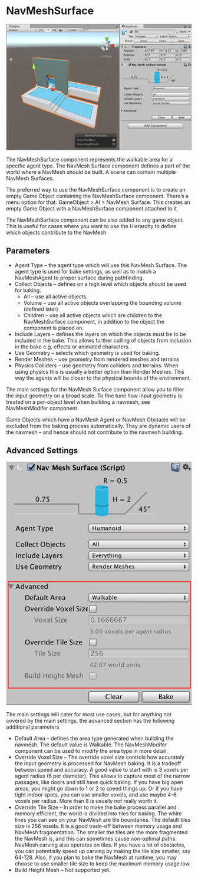 # NavMeshSurface

![NavMeshSurface example](Images/NavMeshSurface-Example.png)

The NavMeshSurface component represents the walkable area for a specific agent type. The NavMesh Surface component defines a part of the world where a NavMesh should be built. A scene can contain multiple NavMesh Surfaces.

The preferred way to use the NavMeshSurface component is to create an empty Game Object containing the NavMeshSurface component. There’s a menu option for that: GameObject > AI > NavMesh Surface. This creates an empty Game Object with a NavMeshSurface component attached to it.

The NavMeshSurface component can be also added to any game object. This is useful for cases where you want to use the Hierarchy to define which objects contribute to the NavMesh.

## Parameters
* Agent Type – the agent type which will use this NavMesh Surface. The agent type is used for bake settings, as well as to match a NavMeshAgent to proper surface during pathfinding.
* Collect Objects – defines on a high level which objects should be used for baking.
	* All – use all active objects.
	* Volume – use all active objects overlapping the bounding volume (defined later) 
	* Children – use all active objects which are children to the NavMeshSurface component, in addition to the object the component is placed on.
* Include Layers – defines the layers on which the objects must be to be included in the bake. This allows further culling of objects from inclusion in the bake e.g. effects or animated characters.
* Use Geometry – selects which geometry is used for baking.
* Render Meshes – use geometry from rendered meshes and terrains
* Physics Colliders – use geometry from colliders and terrains. When using physics this is usually a better option than Render Meshes. This way the agents will be closer to the physical bounds of the environment.

The main settings for the NavMesh Surface component allow you to filter the input geometry on a broad scale. To fine tune how input geometry is treated on a per-object level when building a navmesh, see NavMeshModifer component.

Game Objects which have a NavMesh Agent or NavMesh Obstacle will be excluded from the baking process automatically. They are dynamic users of the navmesh – and hence should not contribute to the navmesh building.

## Advanced Settings

![NavMeshSurface advanced](Images/NavMeshSurface-Advanced.png)


The main settings will cater for most use cases, but for anything not covered by the main settings, the advanced section has the following additional parameters

* Default Area – defines the area type generated when building the navmesh. The default value is Walkable. The NavMeshModifer component can be used to modify the area type in more detail.
* Override Voxel Size – The override voxel size controls how accurately the input geometry is processed for NavMesh baking. It is a tradeoff between speed and accuracy. A good value to start with is 3 voxels per agent radius (6 per diameter). This allows to capture most of the narrow passages, like doors and still have quick baking. If you have big open areas, you might go down to 1 or 2 to speed things up. Or if you have tight indoor spots, you can use smaller voxels, and use maybe 4-6 voxels per radius. More than 8 is usually not really worth it.   
* Override Tile Size – In order to make the bake process parallel and memory efficient, the world is divided into tiles for baking. The white lines you can see on your NavMesh are tile boundaries. The default tiles size is 256 voxels. It is a good trade-off between memory usage and NavMesh fragmentation. The smaller the tiles are the more fragmented the NavMesh is, and this can sometimes cause non-optimal paths. NavMesh carving also operates on tiles. If you have a lot of obstacles, you can potentially speed up carving by making the tile size smaller, say 64-128. Also, if you plan to bake the NavMesh at runtime, you may choose to use smaller tile size to keep the maximum memory usage low.
* Build Height Mesh – Not supported yet.

